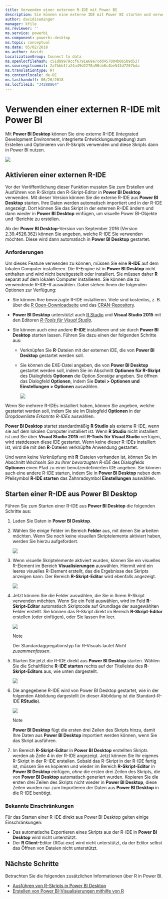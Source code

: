 ```yaml
---
title: Verwenden einer externen R-IDE mit Power BI
description: Sie können eine externe IDE mit Power BI starten und verwenden.
author: davidiseminger
manager: kfile
ms.reviewer: ''
ms.service: powerbi
ms.component: powerbi-desktop
ms.topic: conceptual
ms.date: 05/02/2018
ms.author: davidi
LocalizationGroup: Connect to data
ms.openlocfilehash: c51d89979ccf6791e69a7cdd457004b065b9d537
ms.sourcegitcommit: 2a7bbb1fa24a49d2278a90cb0c4be543d7267bda
ms.translationtype: HT
ms.contentlocale: de-DE
ms.lasthandoff: 06/26/2018
ms.locfileid: "34288864"
---
```

# <a name="use-an-external-r-ide-with-power-bi"></a>Verwenden einer externen R-IDE mit Power BI
Mit **Power BI Desktop** können Sie eine externe R-IDE (Integrated Development Environment, integrierte Entwicklungsumgebung) zum Erstellen und Optimieren von R-Skripts verwenden und diese Skripts dann in Power BI nutzen.

![](media/desktop-r-ide/r-ide_1a.png)

## <a name="enable-an-external-r-ide"></a>Aktivieren einer externen R-IDE
Vor der Veröffentlichung dieser Funktion mussten Sie zum Erstellen und Ausführen von R-Skripts den R-Skript-Editor in **Power BI Desktop** verwenden. Mit dieser Version können Sie die externe R-IDE aus **Power BI Desktop** starten. Ihre Daten werden automatisch importiert und in der R-IDE angezeigt. Dort können Sie das Skript in der externen R-IDE ändern und dann wieder in **Power BI Desktop** einfügen, um visuelle Power BI-Objekte und -Berichte zu erstellen.

Ab der **Power BI Desktop**-Version von September 2016 (Version 2.39.4526.362) können Sie angeben, welche R-IDE Sie verwenden möchten. Diese wird dann automatisch in **Power BI Desktop** gestartet.

### <a name="requirements"></a>Anforderungen
Um dieses Feature verwenden zu können, müssen Sie eine **R-IDE** auf dem lokalen Computer installieren. Die R-Engine ist in **Power BI Desktop** nicht enthalten und wird nicht bereitgestellt oder installiert. Sie müssen daher **R** separat auf dem lokalen Computer installieren. Sie können die zu verwendende R-IDE-R auswählen. Dabei stehen Ihnen die folgenden Optionen zur Verfügung:

* Sie können Ihre bevorzugte R-IDE installieren. Viele sind kostenlos, z. B. über die [R Open-Downloadseite](https://mran.revolutionanalytics.com/download/) und das [CRAN-Repository](https://cran.r-project.org/bin/windows/base/).
* **Power BI Desktop** unterstützt auch [R Studio](https://www.rstudio.com/) und **Visual Studio 2015** mit den Editoren [*R-Tools für Visual Studio*](https://beta.visualstudio.com/vs/rtvs/).
* Sie können auch eine andere **R-IDE** installieren und sie durch **Power BI Desktop** starten lassen. Führen Sie dazu einen der folgenden Schritte aus:
  
  * Verknüpfen Sie **R**-Dateien mit der externen IDE, die von **Power BI Desktop** gestartet werden soll.
  * Sie können die EXE-Datei angeben, die von **Power BI Desktop** gestartet werden soll, indem Sie im Abschnitt **Optionen für R-Skript** des Dialogfelds **Optionen** die Option *Sonstige* angeben. Sie öffnen das Dialogfeld **Optionen**, indem Sie **Datei > Optionen und Einstellungen > Optionen** auswählen.
    
    ![](media/desktop-r-ide/r-ide_1b.png)

Wenn Sie mehrere R-IDEs installiert haben, können Sie angeben, welche gestartet werden soll, indem Sie sie im Dialogfeld **Optionen** in der Dropdownliste *Erkannte R-IDEs* auswählen.

**Power BI Desktop** startet standardmäßig **R Studio** als externe R-IDE, wenn sie auf dem lokalen Computer installiert ist. Wenn **R Studio** nicht installiert ist und Sie über **Visual Studio 2015** mit **R-Tools für Visual Studio** verfügen, wird stattdessen diese IDE gestartet. Wenn keine dieser R-IDEs installiert ist, wird die mit den **R**-Dateien verknüpfte Anwendung gestartet.

Und wenn keine Verknüpfung mit **R**-Dateien vorhanden ist, können Sie im Abschnitt *Wechseln Sie zu Ihrer bevorzugten R-IDE* des Dialogfelds **Optionen** einen Pfad zu einer benutzerdefinierten IDE angeben. Sie können auch eine andere R-IDE starten, indem Sie in **Power BI Desktop** neben dem Pfeilsymbol **R-IDE starten** das Zahnradsymbol **Einstellungen** auswählen.

## <a name="launch-an-r-ide-from-power-bi-desktop"></a>Starten einer R-IDE aus Power BI Desktop
Führen Sie zum Starten einer R-IDE aus **Power BI Desktop** die folgenden Schritte aus:

1. Laden Sie Daten in **Power BI Desktop**.
2. Wählen Sie einige Felder im Bereich **Felder** aus, mit denen Sie arbeiten möchten. Wenn Sie noch keine visuellen Skriptelemente aktiviert haben, werden Sie hierzu aufgefordert.
   
   ![](media/desktop-r-ide/r-ide_3.png)
3. Wenn visuelle Skriptelemente aktiviert wurden, können Sie ein visuelles R-Element im Bereich **Visualisierungen** auswählen. Hiermit wird ein leeres visuelles R-Element erstellt, das die Ergebnisse des Skripts anzeigen kann. Der Bereich **R-Skript-Editor** wird ebenfalls angezeigt.
   
   ![](media/desktop-r-ide/r-ide_4.png)
4. Jetzt können Sie die Felder auswählen, die Sie in Ihrem R-Skript verwenden möchten. Wenn Sie ein Feld auswählen, wird im Feld **R-Skript-Editor** automatisch Skriptcode auf Grundlage der ausgewählten Felder erstellt. Sie können das R-Skript direkt im Bereich **R-Skript-Editor** erstellen (oder einfügen), oder Sie lassen ihn leer.
   
   ![](media/desktop-r-ide/r-ide_5.png)
   
   > [!NOTE]
   > Der Standardaggregationstyp für R-Visuals lautet *Nicht zusammenfassen*.
   > 
   > 
5. Starten Sie jetzt die R-IDE direkt aus **Power BI Desktop** starten. Wählen Sie die Schaltfläche **R-IDE starten** rechts auf der Titelleiste des **R-Skript-Editors** aus, wie unten dargestellt.
   
   ![](media/desktop-r-ide/r-ide_6.png)
6. Die angegebene R-IDE wird von Power BI Desktop gestartet, wie in der folgenden Abbildung dargestellt (in dieser Abbildung ist die Standard-R-IDE **RStudio**).
   
   ![](media/desktop-r-ide/r-ide_7.png)
   
   > [!NOTE]
   > **Power BI Desktop** fügt die ersten drei Zeilen des Skripts hinzu, damit Ihre Daten aus **Power BI Desktop** importiert werden können, wenn Sie das Skript ausführen.
   > 
   > 
7. Im Bereich **R-Skript-Editor** in **Power BI Desktop** erstellten Skripts werden ab Zeile 4 in der R-IDE angezeigt. Jetzt können Sie Ihr eigenes R-Skript in der R-IDE erstellen. Sobald das R-Skript in der R-IDE fertig ist, müssen Sie es kopieren und wieder im Bereich **R-Skript-Editor** in **Power BI Desktop** einfügen, *ohne* die ersten drei Zeilen des Skripts, die von **Power BI Desktop** automatisch generiert wurden. Kopieren Sie die ersten drei Zeilen des Skripts nicht wieder in **Power BI Desktop**, diese Zeilen wurden nur zum Importieren der Daten aus **Power BI Desktop** in die R-IDE benötigt.

### <a name="known-limitations"></a>Bekannte Einschränkungen
Für das Starten einer R-IDE direkt aus Power BI Desktop gelten einige Einschränkungen:

* Das automatische Exportieren eines Skripts aus der R-IDE in **Power BI Desktop** wird nicht unterstützt.
* Der **R Client**-Editor (RGui.exe) wird nicht unterstützt, da der Editor selbst das Öffnen von Dateien nicht unterstützt.

## <a name="next-steps"></a>Nächste Schritte
Betrachten Sie die folgenden zusätzlichen Informationen über R in Power BI.

* [Ausführen von R-Skripts in Power BI Desktop](desktop-r-scripts.md)
* [Erstellen von Power BI-Visualisierungen mithilfe von R](desktop-r-visuals.md)


